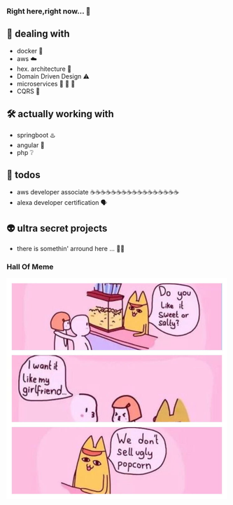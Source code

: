 ### Right here,right now... 🎵

## :book: dealing with 
 - docker :whale:
 - aws :cloud:
 - hex. architecture :large_orange_diamond:
 - Domain Driven Design :warning:
 - microservices :department_store: :department_store: :department_store:
 - CQRS 🚌

## 🛠️ actually working with

 - springboot :hotsprings:
 - angular :triangular_ruler:
 - php ❔

## 🏹 todos 
 - aws developer associate ☕☕☕☕☕☕☕☕☕☕☕☕☕☕☕☕☕
 - alexa developer certification 🗣️

## :alien: ultra secret projects 
 - there is somethin' arround here ... 👷‍♂️

### Hall Of Meme

 ![alt text](https://github.com/jmiquis/hallOfMeme/blob/master/a3qYx5r_700b.jpg)




